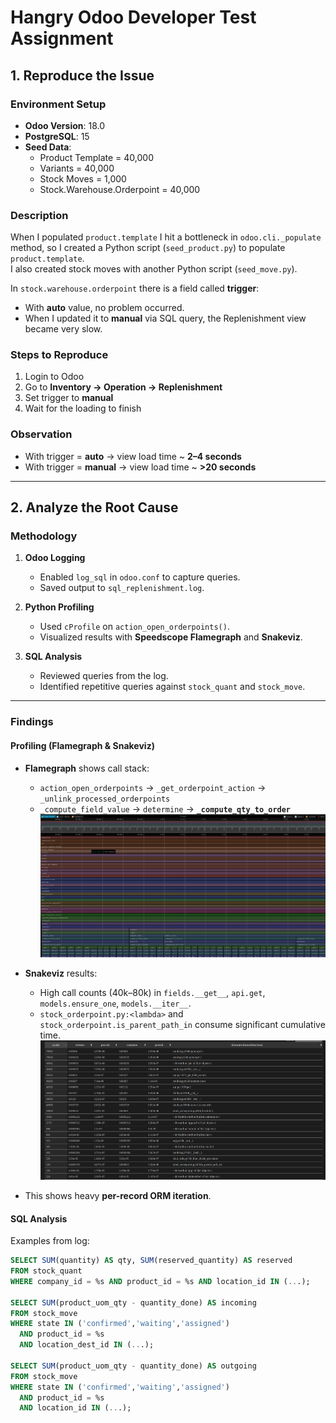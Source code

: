 # Hangry Odoo Developer Test Assignment

## 1. Reproduce the Issue

### Environment Setup
- **Odoo Version**: 18.0  
- **PostgreSQL**: 15  
- **Seed Data**:
  - Product Template = 40,000  
  - Variants = 40,000  
  - Stock Moves = 1,000  
  - Stock.Warehouse.Orderpoint = 40,000  

### Description
When I populated `product.template` I hit a bottleneck in `odoo.cli._populate` method, so I created a Python script (`seed_product.py`) to populate `product.template`.  
I also created stock moves with another Python script (`seed_move.py`).

In `stock.warehouse.orderpoint` there is a field called **trigger**:
- With **auto** value, no problem occurred.  
- When I updated it to **manual** via SQL query, the Replenishment view became very slow.

### Steps to Reproduce
1. Login to Odoo  
2. Go to **Inventory → Operation → Replenishment**  
3. Set trigger to **manual**  
4. Wait for the loading to finish  

### Observation
- With trigger = **auto** → view load time ~ **2–4 seconds**  
- With trigger = **manual** → view load time ~ **>20 seconds**

---

## 2. Analyze the Root Cause

### Methodology
1. **Odoo Logging**
   - Enabled `log_sql` in `odoo.conf` to capture queries.
   - Saved output to `sql_replenishment.log`.

2. **Python Profiling**
   - Used `cProfile` on `action_open_orderpoints()`.
   - Visualized results with **Speedscope Flamegraph** and **Snakeviz**.

3. **SQL Analysis**
   - Reviewed queries from the log.
   - Identified repetitive queries against `stock_quant` and `stock_move`.

---

### Findings

#### Profiling (Flamegraph & Snakeviz)
- **Flamegraph** shows call stack:
  - `action_open_orderpoints` → `_get_orderpoint_action` → `_unlink_processed_orderpoints`
  - `_compute_field_value` → `determine` → **`_compute_qty_to_order`**
    ![Odoo Profiling](image/odoo-profiling.png)

- **Snakeviz** results:
  - High call counts (40k–80k) in `fields.__get__`, `api.get`, `models.ensure_one`, `models.__iter__`.
  - `stock_orderpoint.py:<lambda>` and `stock_orderpoint.is_parent_path_in` consume significant cumulative time.
    ![Odoo Snakeviz](image/snakeviz-profiling.png)
- This shows heavy **per-record ORM iteration**.

#### SQL Analysis
Examples from log:
```sql
SELECT SUM(quantity) AS qty, SUM(reserved_quantity) AS reserved
FROM stock_quant
WHERE company_id = %s AND product_id = %s AND location_id IN (...);

SELECT SUM(product_uom_qty - quantity_done) AS incoming
FROM stock_move
WHERE state IN ('confirmed','waiting','assigned')
  AND product_id = %s
  AND location_dest_id IN (...);

SELECT SUM(product_uom_qty - quantity_done) AS outgoing
FROM stock_move
WHERE state IN ('confirmed','waiting','assigned')
  AND product_id = %s
  AND location_id IN (...);
